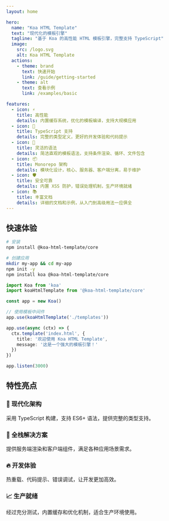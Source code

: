 ```yaml
---
layout: home

hero:
  name: "Koa HTML Template"
  text: "现代化的模板引擎"
  tagline: "基于 Koa 的高性能 HTML 模板引擎，完整支持 TypeScript"
  image:
    src: /logo.svg
    alt: Koa HTML Template
  actions:
    - theme: brand
      text: 快速开始
      link: /guide/getting-started
    - theme: alt
      text: 查看示例
      link: /examples/basic

features:
  - icon: ⚡️
    title: 高性能
    details: 内置缓存系统，优化的模板编译，支持大规模应用
  - icon: 🔧
    title: TypeScript 支持
    details: 完整的类型定义，更好的开发体验和代码提示
  - icon: 🎨
    title: 灵活的语法
    details: 简洁直观的模板语法，支持条件渲染、循环、文件包含
  - icon: 📦
    title: Monorepo 架构
    details: 模块化设计，核心、服务器、客户端分离，易于维护
  - icon: 🛡️
    title: 安全可靠
    details: 内置 XSS 防护，错误处理机制，生产环境就绪
  - icon: 📚
    title: 丰富文档
    details: 详细的文档和示例，从入门到高级用法一应俱全
---
```


## 快速体验

```bash
# 安装
npm install @koa-html-template/core

# 创建应用
mkdir my-app && cd my-app
npm init -y
npm install koa @koa-html-template/core
```

```typescript
import Koa from 'koa'
import koaHtmlTemplate from '@koa-html-template/core'

const app = new Koa()

// 使用模板中间件
app.use(koaHtmlTemplate('./templates'))

app.use(async (ctx) => {
  ctx.template('index.html', {
    title: '欢迎使用 Koa HTML Template',
    message: '这是一个强大的模板引擎！'
  })
})

app.listen(3000)
```

## 特性亮点

### 🚀 现代化架构
采用 TypeScript 构建，支持 ES6+ 语法，提供完整的类型支持。

### 📱 全栈解决方案
提供服务端渲染和客户端组件，满足各种应用场景需求。

### 🔥 开发体验
热重载、代码提示、错误调试，让开发更加高效。

### 📈 生产就绪
经过充分测试，内置缓存和优化机制，适合生产环境使用。 